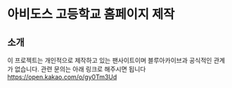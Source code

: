 # 아비도스 고등학교 홈페이지 제작
## 소개
이 프로젝트는 개인적으로 제작하고 있는 팬사이트이며 블루아카이브과 공식적인 관계가 없습니다.
관련 문의는 아래 링크로 해주시면 됩니다
https://open.kakao.com/o/gy0Tm3Ud